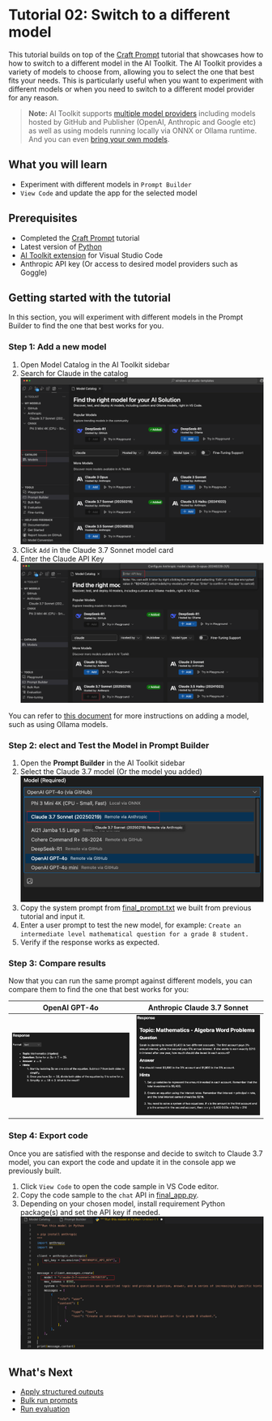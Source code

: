 # Tutorial 02: Switch to a different model

This tutorial builds on top of the [Craft Prompt](../01_craft_prompt/README.md) tutorial that showcases how to how to switch to a different model in the AI Toolkit. The AI Toolkit provides a variety of models to choose from, allowing you to select the one that best fits your needs. This is particularly useful when you want to experiment with different models or when you need to switch to a different model provider for any reason.

> **Note:** AI Toolkit supports [multiple model providers](https://code.visualstudio.com/docs/intelligentapps/models#_find-a-model) including models hosted by GitHub and Publisher (OpenAI, Anthropic and Google etc) as well as using models running locally via ONNX or Ollama runtime. And you can even [bring your own models](https://code.visualstudio.com/docs/intelligentapps/models#_bring-your-own-models).


## What you will learn
- Experiment with different models in `Prompt Builder`
- `View Code` and update the app for the selected model

## Prerequisites
- Completed the [Craft Prompt](../01_craft_prompt/README.md) tutorial
- Latest version of [Python](https://www.python.org/downloads/)
- [AI Toolkit extension](https://code.visualstudio.com/docs/intelligentapps/overview#_install-and-setup) for Visual Studio Code
- Anthropic API key (Or access to desired model providers such as Goggle)

## Getting started with the tutorial
In this section, you will experiment with different models in the Prompt Builder to find the one that best works for you.

### Step 1: Add a new model
1. Open Model Catalog in the AI Toolkit sidebar
2. Search for Claude in the catalog
![catalog](./images/catalog.png)
3. Click `Add` in the Claude 3.7 Sonnet model card
4. Enter the Claude API Key
![add_key](./images/enter_key.png)

You can refer to [this document](https://code.visualstudio.com/docs/intelligentapps/models) for more instructions on adding a model, such as using Ollama models.

### Step 2: elect and Test the Model in Prompt Builder
1. Open the **Prompt Builder** in the AI Toolkit sidebar
2. Select the Claude 3.7 model (Or the model you added)
![select-model](./images/select_model.png)
3. Copy the system prompt from [final_prompt.txt](./final_prompt.txt) we built from previous tutorial and input it.
4. Enter a user prompt to test the new model, for example: `Create an intermediate level mathematical question for a grade 8 student.`
5. Verify if the response works as expected.

### Step 3: Compare results
Now that you can run the same prompt against different models, you can compare them to find the one that best works for you:

| OpenAI GPT-4o | Anthropic Claude 3.7 Sonnet |
|----------|----------|
| ![openai](./images/openai.png)    | ![claude](./images/Claude.png)   |

### Step 4: Export code
Once you are satisfied with the response and decide to switch to Claude 3.7 model, you can export the code and update it in the console app we previously built.
1. Click `View Code` to open the code sample in VS Code editor.
2. Copy the code sample to the `chat` API in [final_app.py](./final_app.py).
3. Depending on your chosen model, install requirement Python package(s) and set the API key if needed.
![change-model](./images/anthropic_code.png)

## What's Next
- [Apply structured outputs](../03_structured_output/README.md)
- [Bulk run prompts](../04_run_prompts_in_batch/README.md)
- [Run evaluation](../05_evaluate_prompt/README.md)